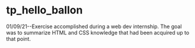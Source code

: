 # tp_hello_ballon
01/09/21--Exercise accomplished during a web dev internship. The goal was to summarize HTML and CSS knowledge that had been acquired up to that point. 
